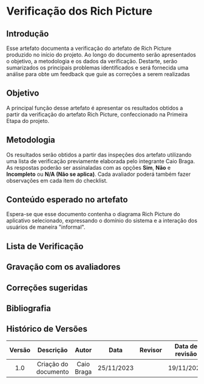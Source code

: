 # **Verificação dos Rich Picture**

## **Introdução**

Esse artefato documenta a verificação do artefato de Rich Picture produzido no início do projeto. Ao longo do documento serão apresentados o objetivo, a metodologia e os dados da verificação. Destarte, serão sumarizados os principais problemas  identificados e será fornecida uma análise para obte um feedback que guie as correções a serem realizadas

## **Objetivo**

A principal função desse artefato é apresentar os resultados obtidos a partir da verificação do artefato Rich Picture, confeccionado na Primeira Etapa do projeto.

## **Metodologia**

Os resultados serão obtidos a partir das inspeções dos artefato utilizando uma lista de verificação previamente elaborada pelo integrante Caio Braga. As respostas poderão ser assinaladas com as opções **Sim**, **Não** e **Incompleto** ou **N/A (Não se aplica)**. Cada avaliador poderá também fazer observações em cada item do checklist.

## **Conteúdo esperado no artefato**
Espera-se que esse documento contenha o diagrama Rich Picture do aplicativo selecionado, expressando o domínio do sistema e a interação dos usuários de maneira "informal". 

## **Lista de Verificação**

## **Gravação com os avaliadores**


## **Correções sugeridas**


## **Bibliografia**

>


## **Histórico de Versões**

| Versão |          Descrição              |     Autor      |      Data      |   Revisor     |    Data de revisão    |  
|:------:|:-------------------------------:|:--------------:|:--------------:|:-------------:|:---------------------:|
|  1.0   | Criação do documento  |   Caio Braga   |   25/11/2023   |  |  19/11/2023    |
